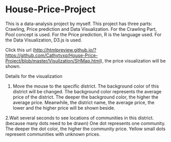 # House-Price-Project
This is a data-analysis project by myself.
This project has three parts: Crawling, Price prediction and Data Visualization.
For the Crawling Part, Pool concept is used.
For the Price prediction, R is the language used.
For the Data Visualization, D3.js is used.

Click this url (http://htmlpreview.github.io/?https://github.com/Cathytvxq/House-Price-Project/blob/master/Visulization/SHMap.html), the price visualization will be shown. 



Details for the visualization

1. Move the mouse to the specific district. 
The background color of this district will be changed. The background color represents the average price of the district. The deeper the background color, the higher the average price. Meanwhile, the district name, the average price, the lower and the higher price will be shown beside.

2.Wait several seconds to see locations of communities in this district. (because many dots need to be drawn)
One dot represents one community. The deeper the dot color, the higher the community price. Yellow small dots represent communities with unknown prices.
